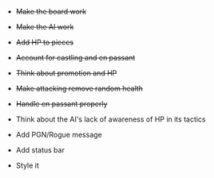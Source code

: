 - ~~Make the board work~~
- ~~Make the AI work~~
- ~~Add HP to pieces~~
- ~~Account for castling and en passant~~
- ~~Think about promotion and HP~~
- ~~Make attacking remove random health~~
- ~~Handle en passant properly~~

- Think about the AI's lack of awareness of HP in its tactics
- Add PGN/Rogue message
- Add status bar
- Style it
